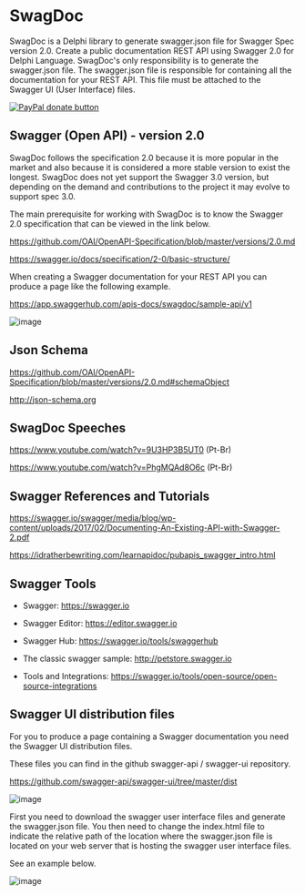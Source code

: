 # SwagDoc
SwagDoc is a Delphi library to generate swagger.json file for Swagger Spec version 2.0. Create a public documentation REST API using Swagger 2.0 for Delphi Language. SwagDoc's only responsibility is to generate the swagger.json file. The swagger.json file is responsible for containing all the documentation for your REST API. This file must be attached to the Swagger UI (User Interface) files. 

[![PayPal donate button](https://user-images.githubusercontent.com/26885358/62580349-60bd8780-b87c-11e9-901e-425cf2a83671.png)](https://www.paypal.com/cgi-bin/webscr?cmd=_s-xclick&hosted_button_id=AW8TZ2QTDA7K8)


## Swagger (Open API) - version 2.0

SwagDoc follows the specification 2.0 because it is more popular in the market and also because it is considered a more stable version to exist the longest. SwagDoc does not yet support the Swagger 3.0 version, but depending on the demand and contributions to the project it may evolve to support spec 3.0.

The main prerequisite for working with SwagDoc is to know the Swagger 2.0 specification that can be viewed in the link below.

https://github.com/OAI/OpenAPI-Specification/blob/master/versions/2.0.md

https://swagger.io/docs/specification/2-0/basic-structure/

When creating a Swagger documentation for your REST API you can produce a page like the following example.

https://app.swaggerhub.com/apis-docs/swagdoc/sample-api/v1

![image](https://user-images.githubusercontent.com/20048296/46588904-c6cd5880-ca79-11e8-8a8a-ec38ba7ff95a.png)


## Json Schema

https://github.com/OAI/OpenAPI-Specification/blob/master/versions/2.0.md#schemaObject

http://json-schema.org


## SwagDoc Speeches

https://www.youtube.com/watch?v=9U3HP3B5UT0 (Pt-Br)

https://www.youtube.com/watch?v=PhgMQAd8O6c (Pt-Br)


## Swagger References and Tutorials 

https://swagger.io/swagger/media/blog/wp-content/uploads/2017/02/Documenting-An-Existing-API-with-Swagger-2.pdf

https://idratherbewriting.com/learnapidoc/pubapis_swagger_intro.html


## Swagger Tools

- Swagger:
https://swagger.io

- Swagger Editor:
https://editor.swagger.io

- Swagger Hub:
https://swagger.io/tools/swaggerhub

- The classic swagger sample:
http://petstore.swagger.io

- Tools and Integrations:
https://swagger.io/tools/open-source/open-source-integrations


## Swagger UI distribution files

For you to produce a page containing a Swagger documentation you need the Swagger UI distribution files.

These files you can find in the github swagger-api / swagger-ui repository.

https://github.com/swagger-api/swagger-ui/tree/master/dist

![image](https://user-images.githubusercontent.com/20048296/39937130-2925f868-5525-11e8-921d-c9ff0f59fefd.png)


First you need to download the swagger user interface files and generate the swagger.json file. You then need to change the index.html file to indicate the relative path of the location where the swagger.json file is located on your web server that is hosting the swagger user interface files.

See an example below.

![image](https://user-images.githubusercontent.com/20048296/39946376-49ad0df0-5544-11e8-8a5c-0980f5e6c257.png)

